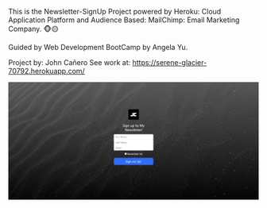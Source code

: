This is the Newsletter-SignUp Project powered by Heroku: Cloud Application Platform and Audience Based: MailChimp: Email Marketing Company. 🐵🟡 

Guided by Web Development BootCamp by Angela Yu.

Project by: John Cañero
See work at: https://serene-glacier-70792.herokuapp.com/

<img src="images/desktopView - NewsletterSignUp.png" alt="Newsletter-SignUp.jpg">